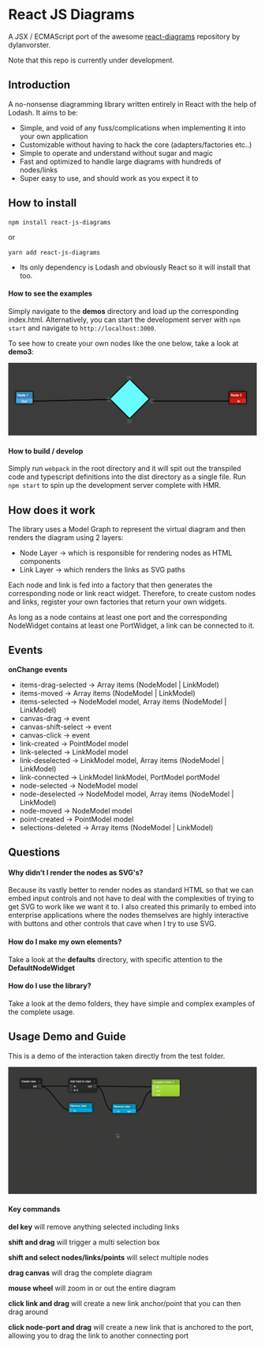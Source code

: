 # React JS Diagrams

A JSX / ECMAScript port of the awesome [react-diagrams](https://github.com/projectstorm/react-diagrams) repository by dylanvorster.

Note that this repo is currently under development.

## Introduction

A no-nonsense diagramming library written entirely in React with the help of Lodash. It aims to be:

* Simple, and void of any fuss/complications when implementing it into your own application
* Customizable without having to hack the core (adapters/factories etc..)
* Simple to operate and understand without sugar and magic
* Fast and optimized to handle large diagrams with hundreds of nodes/links
* Super easy to use, and should work as you expect it to

## How to install

```
npm install react-js-diagrams
```
or
```
yarn add react-js-diagrams
```

* Its only dependency is Lodash and obviously React so it will install that too.

#### How to see the examples

Simply navigate to the __demos__ directory and load up the corresponding index.html. Alternatively, you can
start the development server with `npm start` and navigate to `http://localhost:3000`.

To see how to create your own nodes like the one below, take a look at __demo3__:

![Demo2](./custom-nodes.png)


#### How to build / develop

Simply run ```webpack``` in the root directory and it will spit out the transpiled code and typescript definitions
into the dist directory as a single file. Run `npm start` to spin up the development server complete with HMR.


## How does it work

The library uses a Model Graph to represent the virtual diagram and then renders the diagram using
2 layers:
* Node Layer -> which is responsible for rendering nodes as HTML components
* Link Layer -> which renders the links as SVG paths

Each node and link is fed into a factory that then generates the corresponding node or link react widget.
Therefore, to create custom nodes and links, register your own factories that return your own widgets.

As long as a node contains at least one port and the corresponding NodeWidget contains at least one PortWidget,
a link can be connected to it.

## Events

**onChange events**
- items-drag-selected -> Array items (NodeModel | LinkModel)
- items-moved -> Array items (NodeModel | LinkModel)
- items-selected -> NodeModel model, Array items (NodeModel | LinkModel)
- canvas-drag -> event
- canvas-shift-select -> event
- canvas-click -> event
- link-created -> PointModel model
- link-selected -> LinkModel model
- link-deselected -> LinkModel model, Array items (NodeModel | LinkModel)
- link-connected -> LinkModel linkModel, PortModel portModel
- node-selected -> NodeModel model
- node-deselected -> NodeModel model, Array items (NodeModel | LinkModel)
- node-moved -> NodeModel model
- point-created -> PointModel model
- selections-deleted -> Array items (NodeModel | LinkModel)

## Questions

#### Why didn’t I render the nodes as SVG's?

Because its vastly better to render nodes as standard HTML so that we can embed input controls and not have
to deal with the complexities of trying to get SVG to work like we want it to. I also created this primarily to embed into
enterprise applications where the nodes themselves are highly interactive with buttons and other controls that cave when I try to use SVG.

#### How do I make my own elements?

Take a look at the __defaults__ directory, with specific attention to the __DefaultNodeWidget__

#### How do I use the library?

Take a look at the demo folders, they have simple and complex examples of the complete usage.

## Usage Demo and Guide

This is a demo of the interaction taken directly from the test folder.

![Demo](./demo.gif)

#### Key commands

__del key__ will remove anything selected including links

__shift and drag__ will trigger a multi selection box

__shift and select nodes/links/points__ will select multiple nodes

__drag canvas__ will drag the complete diagram

__mouse wheel__ will zoom in or out the entire diagram

__click link and drag__ will create a new link anchor/point that you can then drag around

__click node-port and drag__ will create a new link that is anchored to the port, allowing you
to drag the link to another connecting port
